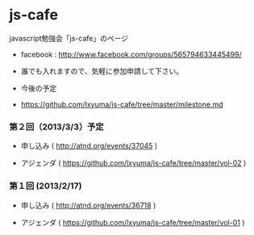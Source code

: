 js-cafe
=======

javascript勉強会「js-cafe」のページ

- facebook : http://www.facebook.com/groups/565794633445499/
 - 誰でも入れますので、気軽に参加申請して下さい。

- 今後の予定
 - https://github.com/lxyuma/js-cafe/tree/master/milestone.md

### 第２回（2013/3/3）予定

- 申し込み ( http://atnd.org/events/37045 )

- アジェンダ ( https://github.com/lxyuma/js-cafe/tree/master/vol-02 )

### 第１回 (2013/2/17)

- 申し込み ( http://atnd.org/events/36718 )

- アジェンダ ( https://github.com/lxyuma/js-cafe/tree/master/vol-01 )


